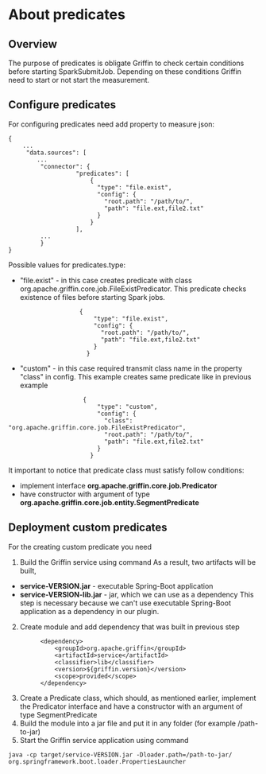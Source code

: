 <!--
Licensed to the Apache Software Foundation (ASF) under one
or more contributor license agreements.  See the NOTICE file
distributed with this work for additional information
regarding copyright ownership.  The ASF licenses this file
to you under the Apache License, Version 2.0 (the
"License"); you may not use this file except in compliance
with the License.  You may obtain a copy of the License at

  http://www.apache.org/licenses/LICENSE-2.0

Unless required by applicable law or agreed to in writing,
software distributed under the License is distributed on an
"AS IS" BASIS, WITHOUT WARRANTIES OR CONDITIONS OF ANY
KIND, either express or implied.  See the License for the
specific language governing permissions and limitations
under the License.
-->

# About predicates

## Overview
The purpose of predicates is obligate Griffin to check certain conditions before starting SparkSubmitJob. 
Depending on these conditions Griffin need to start or not start the measurement.

## Configure predicates
For configuring predicates need add property to measure json:
```
{
    ...
     "data.sources": [
        ...
         "connector": {
                   "predicates": [
                       {
                         "type": "file.exist",
                         "config": {
                           "root.path": "/path/to/",
                           "path": "file.ext,file2.txt"
                         }
                       }
                   ],
         ...
         }
}
```

Possible values for predicates.type:
- "file.exist" - in this case creates predicate with class org.apache.griffin.core.job.FileExistPredicator. This predicate checks existence of files before starting Spark jobs.
 ```
                     {
                         "type": "file.exist",
                         "config": {
                           "root.path": "/path/to/",
                           "path": "file.ext,file2.txt"
                         }
                       }
```

- "custom" - in this case required transmit class name in the property "class" in config. 
This example creates same predicate like in previous example
```
                     {
                         "type": "custom",
                         "config": {
                           "class": "org.apache.griffin.core.job.FileExistPredicator",
                           "root.path": "/path/to/",
                           "path": "file.ext,file2.txt"
                         }
                       }
```
It important to notice that predicate class must satisfy follow conditions:
- implement interface **org.apache.griffin.core.job.Predicator**
- have constructor with argument of type **org.apache.griffin.core.job.entity.SegmentPredicate**

## Deployment custom predicates
For the creating custom predicate you need 
1. Build the Griffin service using command
As a result, two artifacts will be built,  
- **service-VERSION.jar** - executable Spring-Boot application
- **service-VERSION-lib.jar** - jar, which we can use as a dependency
This step is necessary because we can't use executable Spring-Boot application as a dependency in our plugin. 
2. Create module and add dependency that was built in previous step
```
         <dependency>
             <groupId>org.apache.griffin</groupId>
             <artifactId>service</artifactId>
             <classifier>lib</classifier>
             <version>${griffin.version}</version>
             <scope>provided</scope>
         </dependency>
```
3. Create a Predicate class, which should, as mentioned earlier, implement the Predicator interface and have a constructor with an argument of type SegmentPredicate
4. Build the module into a jar file and put it in any folder (for example /path-to-jar)
5. Start the Griffin service application using command 
```
java -cp target/service-VERSION.jar -Dloader.path=/path-to-jar/ org.springframework.boot.loader.PropertiesLauncher
```